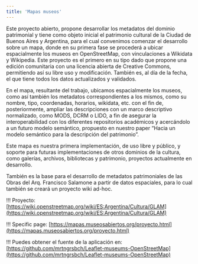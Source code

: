 ```yaml
---
title: 'Mapas museos'
---
```


Este proyecto abierto, propone desarrollar los metadatos del dominio patrimonial y tiene como objeto inicial el patrimonio cultural de la Ciudad de Buenos Aires y Argentina, para el cual convenimos comenzar el desarrollo sobre un mapa, donde en su primera fase se procederá a ubicar espacialmente los museos en OpenStreetMap, con vinculaciones a Wikidata y Wikipedia. Este proyecto es el primero en su tipo dado que propone una edición comunitaria con una licencia abierta de Creative Commons, permitiendo así su libre uso y modificación. También es, al día de la fecha, el que tiene todos los datos actualizados y validados.

En el mapa, resultante del trabajo, ubicamos espacialmente los museos, como así también los metadatos correspondientes a los mismos, como su nombre, tipo, coordenadas, horarios, wikidata, etc. con el fin de, posteriormente, ampliar las descripciones con un marco descriptivo normalizado, como MODS, DCRM o LIDO, a fin de asegurar la interoperabilidad con los diferentes repositorios académicos y acercándolo a un futuro modelo semántico, propuesto en nuestro paper “Hacia un modelo semántico para la descripción del patrimonio”.

Este mapa es nuestra primera implementación, de uso libre y público, y soporte para futuras implementaciones de otros dominios de la cultura, como galerías, archivos, bibliotecas y patrimonio, proyectos actualmente en desarrollo.

También es la base para el desarrollo de metadatos patrimoniales de las Obras del Arq. Francisco Salamone a partir de datos espaciales, para lo cual también se creará un proyecto wiki ad-hoc.

!!! Proyecto: [https://wiki.openstreetmap.org/wiki/ES:Argentina/Cultura/GLAM](https://wiki.openstreetmap.org/wiki/ES:Argentina/Cultura/GLAM)

!!! Specific page: [https://mapas.museosabiertos.org/proyecto.html](https://mapas.museosabiertos.org/proyecto.html)

!!! Puedes obtener el fuente de la aplicación en: [https://github.com/mrtngrsbch/Leaflet-museums-OpenStreetMap](https://github.com/mrtngrsbch/Leaflet-museums-OpenStreetMap)